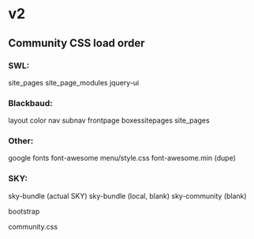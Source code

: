 <h1>v2</h1>

<h2>Community CSS load order</h2>

<h3>SWL:</h3>
site_pages
site_page_modules
jquery-ui

<h3>Blackbaud:</h3>
layout
color
nav
subnav
frontpage
boxessitepages
site_pages

<h3>Other:</h3>
google fonts
font-awesome
menu/style.css
font-awesome.min (dupe)

<h3>SKY:</h3>
sky-bundle (actual SKY)
sky-bundle (local, blank)
sky-community (blank)

bootstrap

community.css
